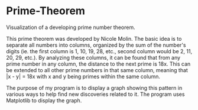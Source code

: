 # Prime-Theorem
Visualization of a developing prime number theorem.

This prime theorem was developed by Nicole Molin. The basic idea is to separate all numbers into columns, organized by the sum of the number's digits (ie. the first column is 1, 10, 19, 28, etc., second column would be 2, 11, 20, 29, etc.). By analyzing these columns, it can be found that from any prime number in any column, the distance to the next prime is 18x. This can be extended to all other prime numbers in that same column, meaning that |x - y| = 18x with x and y being primes within the same column.

The purpose of my program is to display a graph showing this pattern in various ways to help find new discoveries related to it. The program uses Matplotlib to display the graph.
